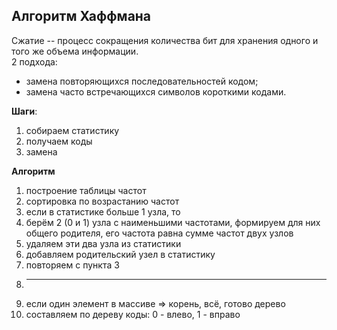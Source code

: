 ## Алгоритм Хаффмана

Сжатие -- процесс сокращения количества бит для хранения одного и того же объема информации.  
2 подхода:
* замена повторяющихся последовательностей кодом;
* замена часто встречающихся символов короткими кодами.

**Шаги**:
1. собираем статистику
2. получаем коды
3. замена

**Алгоритм**
1. построение таблицы частот
2. сортировка по возрастанию частот
3. если в статистике больше 1 узла, то
4. берём 2 (0 и 1) узла с наименьшими частотами, формируем для них общего родителя, его частота равна сумме частот двух узлов
5. удаляем эти два узла из статистики
6. добавляем родительский узел в статистику
7. повторяем с пункта 3
8. ------
9. если один элемент в массиве => корень, всё, готово дерево
10. составляем по дереву коды: 0 - влево, 1 - вправо
